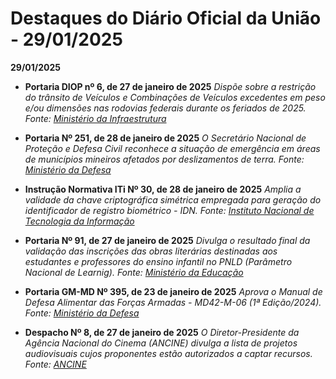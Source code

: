 # Destaques do Diário Oficial da União - 29/01/2025

**29/01/2025**

- **Portaria DIOP nº 6, de 27 de janeiro de 2025**
  *Dispõe sobre a restrição do trânsito de Veículos e Combinações de Veículos excedentes em peso e/ou dimensões nas rodovias federais durante os feriados de 2025.*
  *Fonte: [Ministério da Infraestrutura](https://www.in.gov.br/web/dou/-/portaria-diop/prf-n-6-de-27-de-janeiro-de-2025-609694493)*

- **Portaria Nº 251, de 28 de janeiro de 2025**
  *O Secretário Nacional de Proteção e Defesa Civil reconhece a situação de emergência em áreas de municípios mineiros afetados por deslizamentos de terra.*
  *Fonte: [Ministério da Defesa](https://www.in.gov.br/web/dou/-/portaria-n-251-de-28-de-janeiro-de-2025-609747828)*

- **Instrução Normativa ITi Nº 30, de 28 de janeiro de 2025**
  *Amplia a validade da chave criptográfica simétrica empregada para geração do identificador de registro biométrico - IDN.*
  *Fonte: [Instituto Nacional de Tecnologia da Informação](https://www.in.gov.br/web/dou/-/instrucao-normativa-iti-n-30-de-28-de-janeiro-de-2025-609740336)*

- **Portaria Nº 91, de 27 de janeiro de 2025**
  *Divulga o resultado final da validação das inscrições das obras literárias destinadas aos estudantes e professores do ensino infantil no PNLD (Parâmetro Nacional de Learnig).*
  *Fonte: [Ministério da Educação](https://www.in.gov.br/web/dou/-/portaria-n-91-de-27-de-janeiro-de-2025-609677307)*

- **Portaria GM-MD Nº 395, de 23 de janeiro de 2025**
  *Aprova o Manual de Defesa Alimentar das Forças Armadas - MD42-M-06 (1ª Edição/2024).*
  *Fonte: [Ministério da Defesa](https://www.in.gov.br/web/dou/-/portaria-gm-md-n-395-de-23-de-janeiro-de-2025-609698283)*

- **Despacho Nº 8, de 27 de janeiro de 2025**
  *O Diretor-Presidente da Agência Nacional do Cinema (ANCINE) divulga a lista de projetos audiovisuais cujos proponentes estão autorizados a captar recursos.*
  *Fonte: [ANCINE](https://www.in.gov.br/web/dou/-/despacho-n-8-e-de-27-de-janeiro-de-2025-609652078)*